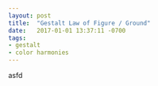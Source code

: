 ```yaml
---
layout: post
title:  "Gestalt Law of Figure / Ground"
date:   2017-01-01 13:37:11 -0700
tags:
- gestalt
- color harmonies
---
```

asfd
